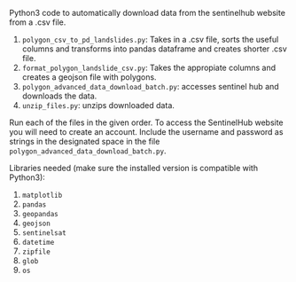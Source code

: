 Python3 code to automatically download data from the sentinelhub website from a .csv file.


1. `polygon_csv_to_pd_landslides.py`: Takes in a .csv file, sorts the useful columns and transforms into pandas dataframe and creates shorter .csv file.
2. `format_polygon_landslide_csv.py`: Takes the appropiate columns and creates a geojson file with polygons.
3. `polygon_advanced_data_download_batch.py`: accesses sentinel hub and downloads the data.
4. `unzip_files.py`: unzips downloaded data.


Run each of the files in the given order. To access the SentinelHub website you will need to create an account. Include the username and password as strings in the designated space in the file `polygon_advanced_data_download_batch.py`.

Libraries needed (make sure the installed version is compatible with Python3): 
1. `matplotlib`
2. `pandas` 
3. `geopandas`
4. `geojson`
5. `sentinelsat`
6. `datetime`
7. `zipfile`
8. `glob`
9. `os`
